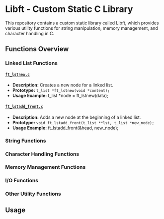 # Libft - Custom Static C Library

This repository contains a custom static library called Libft, which provides various utility functions for string manipulation, memory management, and character handling in C.

## Functions Overview

### Linked List Functions

#### [`ft_lstnew.c`](ft_lstnew.c)
- **Description:** Creates a new node for a linked list.
- **Prototype:** `t_list *ft_lstnew(void *content);`
- **Usage Example:**
  t_list *node = ft_lstnew(data);

#### [`ft_lstadd_front.c`](ft_lstadd_front.c)
- **Description:** Adds a new node at the beginning of a linked list.
- **Prototype:** `void ft_lstadd_front(t_list **lst, t_list *new_node);`
- **Usage Example:**
  ft_lstadd_front(&head, new_node);


### String Functions

### Character Handling Functions

### Memory Management Functions

### I/O Functions

### Other Utility Functions

## Usage
